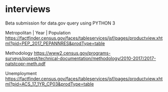 # interviews
Beta submission for data.gov query using PYTHON 3

Metropolitan | Year | Population
https://factfinder.census.gov/faces/tableservices/jsf/pages/productview.xhtml?pid=PEP_2017_PEPANNRES&prodType=table

Methodology
https://www2.census.gov/programs-surveys/popest/technical-documentation/methodology/2010-2017/2017-natstcopr-meth.pdf

Unemployment
https://factfinder.census.gov/faces/tableservices/jsf/pages/productview.xhtml?pid=ACS_17_1YR_CP03&prodType=table